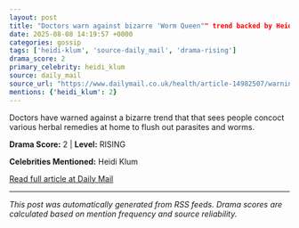 ```yaml
---
layout: post
title: "Doctors warn against bizarre 'Worm Queen"" trend backed by Heidi Klum: 'It could be fatal'""
date: 2025-08-08 14:19:57 +0000
categories: gossip
tags: ['heidi-klum', 'source-daily_mail', 'drama-rising']
drama_score: 2
primary_celebrity: heidi_klum
source: daily_mail
source_url: "https://www.dailymail.co.uk/health/article-14982507/warning-worms-parasite-hidden-signs.html?ns_mchannel=rss&ito=1490&ns_campaign=1490""
mentions: {'heidi_klum': 2}
---
```


Doctors have warned against a bizarre trend that that sees people concoct various herbal remedies at home to flush out parasites and worms.

**Drama Score:** 2 | **Level:** RISING

**Celebrities Mentioned:** Heidi Klum

[Read full article at Daily Mail](https://www.dailymail.co.uk/health/article-14982507/warning-worms-parasite-hidden-signs.html?ns_mchannel=rss&ito=1490&ns_campaign=1490)

---
*This post was automatically generated from RSS feeds. Drama scores are calculated based on mention frequency and source reliability.*
